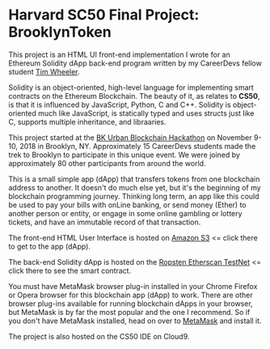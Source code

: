 # Harvard SC50 Final Project: BrooklynToken

This project is an HTML UI front-end implementation I wrote for an Ethereum Solidity dApp back-end program written by
my CareerDevs fellow student [Tim Wheeler](https://codesnippet.io/creating-your-own-cryptocurrency).

Solidity is an object-oriented, high-level language for implementing smart contracts on the Ethereum Blockchain.
The beauty of it, as relates to **CS50**, is that it is influenced by JavaScript, Python, C and C++.
Solidity is object-oriented much like JavaScript, is statically typed and uses structs just like C,
supports multiple inheritance, and libraaries.

This project started at the [BK Urban Blockchain Hackathon](https://www.brooklyntechweek.org/schedule/bk-urban-hackathon)
on November 9-10, 2018 in Brooklyn, NY.  Approximately 15 CareerDevs students made the trek to Brooklyn to participate in this unique event.
We were joined by approximately 80 other participants from around the world.

This is a small simple app (dApp) that transfers tokens from one blockchain address to another.
It doesn't do much else yet, but it's the beginning of my blockchain programming journey.
Thinking long term, an app like this could be used to pay your bills with onLine banking,
or send money (Ether) to another person or entity, or engage in some online gambling or lottery tickets,
and have an immutable record of that transaction.

The front-end HTML User Interface is hosted on [Amazon S3](http://brooklyn-token-dapp.s3-website.us-east-2.amazonaws.com)
<= click there to get to the app (dApp).

The back-end Solidity dApp is hosted on the [Ropsten Etherscan TestNet](https://ropsten.etherscan.io/address/0xd74a0f3606dbc4ad636760a751ecacbbc294d288#code)
<= click there to see the smart contract.

You must have MetaMask browser plug-in installed in your Chrome Firefox or Opera browser for this blockchain app (dApp) to work.
There are other browser plug-ins available for running blockchain dApps in your browser,
but MetaMask is by far the most popular and the one I recommend.
So if you don't have MetaMask installed, head on over to [MetaMask](https://metamask.io/) and install it.

The project is also hosted on the CS50 IDE on Cloud9.


